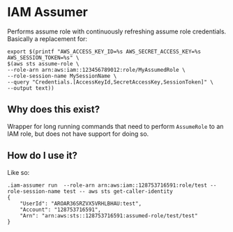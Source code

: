 # IAM Assumer

Performs assume role with continuously refreshing assume role credentials. Basically a replacement for:

```
export $(printf "AWS_ACCESS_KEY_ID=%s AWS_SECRET_ACCESS_KEY=%s AWS_SESSION_TOKEN=%s" \
$(aws sts assume-role \
--role-arn arn:aws:iam::123456789012:role/MyAssumedRole \
--role-session-name MySessionName \
--query "Credentials.[AccessKeyId,SecretAccessKey,SessionToken]" \
--output text))
```

## Why does this exist?

Wrapper for long running commands that need to perform `AssumeRole` to an IAM role, but does not have support for doing so.

## How do I use it?

Like so:

```
.iam-assumer run  --role-arn arn:aws:iam::128753716591:role/test --role-session-name test -- aws sts get-caller-identity
{
    "UserId": "AROAR36SRZVX5VRHLBHAU:test",
    "Account": "128753716591",
    "Arn": "arn:aws:sts::128753716591:assumed-role/test/test"
}
```
